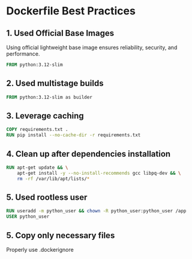 # Dockerfile Best Practices

## 1. **Used Official Base Images**

Using official lightweight base image ensures reliability, security, and performance.

```dockerfile
FROM python:3.12-slim 
```

## 2. **Used multistage builds**

```dockerfile
FROM python:3.12-slim as builder
```

## 3. **Leverage caching**

```dockerfile
COPY requirements.txt .
RUN pip install --no-cache-dir -r requirements.txt
```

## 4. **Clean up after dependencies installation**

```dockerfile
RUN apt-get update && \
    apt-get install -y --no-install-recommends gcc libpq-dev && \
    rm -rf /var/lib/apt/lists/*
```

## 5. **Used rootless user**

```dockerfile
RUN useradd -m python_user && chown -R python_user:python_user /app
USER python_user
```

## 5. **Copy only necessary files**

Properly use .dockerignore
